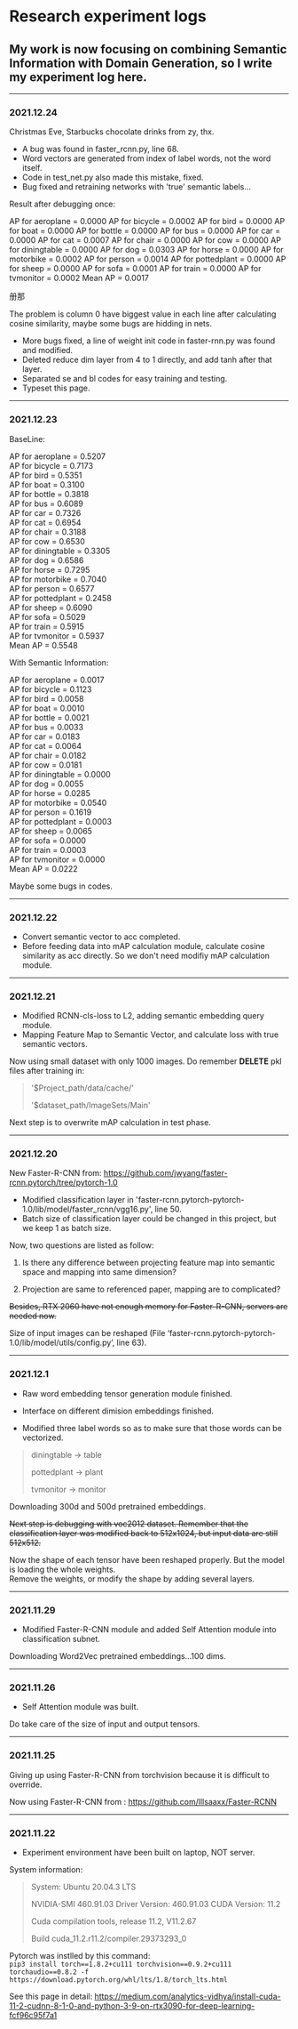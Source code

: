 # Research experiment logs

## My work is now focusing on combining Semantic Information with Domain Generation, so I write my experiment log here. 

---

### 2021.12.24

Christmas Eve, Starbucks chocolate drinks from zy, thx.

* A bug was found in faster_rcnn.py, line 68.
* Word vectors are generated from index of label words, not the word itself.
* Code in test_net.py also made this mistake, fixed.
* Bug fixed and retraining networks with 'true' semantic labels...

Result after debugging once:

AP for aeroplane = 0.0000
AP for bicycle = 0.0002
AP for bird = 0.0000
AP for boat = 0.0000
AP for bottle = 0.0000
AP for bus = 0.0000
AP for car = 0.0000
AP for cat = 0.0007
AP for chair = 0.0000
AP for cow = 0.0000
AP for diningtable = 0.0000
AP for dog = 0.0303
AP for horse = 0.0000
AP for motorbike = 0.0002
AP for person = 0.0014
AP for pottedplant = 0.0000
AP for sheep = 0.0000
AP for sofa = 0.0001
AP for train = 0.0000
AP for tvmonitor = 0.0002
Mean AP = 0.0017

册那

The problem is column 0 have biggest value in each line after calculating cosine similarity, maybe some bugs are hidding in nets.

* More bugs fixed, a line of weight init code in faster-rnn.py was found and modified.
* Deleted reduce dim layer from 4 to 1 directly, and add tanh after that layer.
* Separated se and bl codes for easy training and testing.
* Typeset this page.

---

### 2021.12.23

BaseLine:

AP for aeroplane = 0.5207  
AP for bicycle = 0.7173  
AP for bird = 0.5351  
AP for boat = 0.3100  
AP for bottle = 0.3818  
AP for bus = 0.6089  
AP for car = 0.7326  
AP for cat = 0.6954  
AP for chair = 0.3188  
AP for cow = 0.6530  
AP for diningtable = 0.3305  
AP for dog = 0.6586  
AP for horse = 0.7295  
AP for motorbike = 0.7040  
AP for person = 0.6577  
AP for pottedplant = 0.2458  
AP for sheep = 0.6090  
AP for sofa = 0.5029  
AP for train = 0.5915  
AP for tvmonitor = 0.5937  
Mean AP = 0.5548  

With Semantic Information:

AP for aeroplane = 0.0017  
AP for bicycle = 0.1123  
AP for bird = 0.0058  
AP for boat = 0.0010  
AP for bottle = 0.0021  
AP for bus = 0.0033  
AP for car = 0.0183  
AP for cat = 0.0064  
AP for chair = 0.0182  
AP for cow = 0.0181  
AP for diningtable = 0.0000  
AP for dog = 0.0055  
AP for horse = 0.0285  
AP for motorbike = 0.0540  
AP for person = 0.1619  
AP for pottedplant = 0.0003  
AP for sheep = 0.0065  
AP for sofa = 0.0000  
AP for train = 0.0003  
AP for tvmonitor = 0.0000  
Mean AP = 0.0222  

Maybe some bugs in codes.

---

### 2021.12.22

* Convert semantic vector to acc completed.
* Before feeding data into mAP calculation module, calculate cosine similarity as acc directly. So we don't need modifiy mAP calculation module.

---

### 2021.12.21

* Modified RCNN-cls-loss to L2, adding semantic embedding query module.
* Mapping Feature Map to Semantic Vector, and calculate loss with true semantic vectors.

Now using small dataset with only 1000 images. Do remember **DELETE** pkl files after training in:

>'$Project_path/data/cache/'
>
>'$dataset_path/ImageSets/Main'

Next step is to overwrite mAP calculation in test phase.

---

### 2021.12.20

New Faster-R-CNN from: https://github.com/jwyang/faster-rcnn.pytorch/tree/pytorch-1.0

* Modified classification layer in 'faster-rcnn.pytorch-pytorch-1.0/lib/model/faster_rcnn/vgg16.py', line 50.
* Batch size of classification layer could be changed in this project, but we keep 1 as batch size.

Now, two questions are listed as follow:

1. Is there any difference between projecting feature map into semantic space and mapping into same dimension?

2. Projection are same to referenced paper, mapping are to complicated?

~~Besides, RTX 2060 have not enough memory for Faster-R-CNN, servers are needed now.~~

Size of input images can be reshaped (File ‘faster-rcnn.pytorch-pytorch-1.0/lib/model/utils/config.py’, line 63).

---

### 2021.12.1

* Raw word embedding tensor generation module finished.
* Interface on different dimision embeddings finished.

* Modified three label words so as to make sure that those words can be vectorized.

>diningtable -> table
>
>pottedplant -> plant
>
>tvmonitor -> monitor

Downloading 300d and 500d pretrained embeddings.

~~Next step is debugging with voc2012 dataset. Remember that the classification layer was modified back to 512x1024, but input data are still 512x512.~~

Now the shape of each tensor have been reshaped properly. But the model is loading the whole weights.  
Remove the weights, or modify the shape by adding several layers.

---

### 2021.11.29

* Modified Faster-R-CNN module and added Self Attention module into classification subnet.

Downloading Word2Vec pretrained embeddings...100 dims.

---

### 2021.11.26

* Self Attention module was built.

Do take care of the size of input and output tensors.

---

### 2021.11.25

Giving up using Faster-R-CNN from torchvision because it is difficult to override.

Now using Faster-R-CNN from : https://github.com/lllsaaxx/Faster-RCNN

---

### 2021.11.22

* Experiment environment have been built on laptop, NOT server.

System information:

>System: Ubuntu 20.04.3 LTS
>
>NVIDIA-SMI 460.91.03  Driver Version: 460.91.03  CUDA Version: 11.2
>
>Cuda compilation tools, release 11.2, V11.2.67
>
>Build cuda_11.2.r11.2/compiler.29373293_0

Pytorch was instlled by this command:  
`pip3 install torch==1.8.2+cu111 torchvision==0.9.2+cu111 torchaudio==0.8.2 -f https://download.pytorch.org/whl/lts/1.8/torch_lts.html`

See this page in detail: https://medium.com/analytics-vidhya/install-cuda-11-2-cudnn-8-1-0-and-python-3-9-on-rtx3090-for-deep-learning-fcf96c95f7a1
